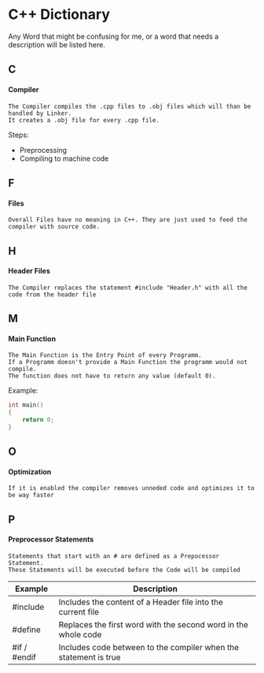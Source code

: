 # C++ Dictionary

Any Word that might be confusing for me, or a word that needs a description will be listed here.

## C

#### Compiler

    The Compiler compiles the .cpp files to .obj files which will than be handled by Linker.
    It creates a .obj file for every .cpp file.

Steps:
- Preprocessing
- Compiling to machine code

## F

#### Files

    Overall Files have no meaning in C++. They are just used to feed the compiler with source code.


## H

#### Header Files

    The Compiler replaces the statement #include "Header.h" with all the code from the header file


## M

#### Main Function

    The Main Function is the Entry Point of every Programm.
    If a Programm doesn't provide a Main Function the programm would not compile.
    The function does not have to return any value (default 0).

Example:
```cpp
int main() 
{
    return 0;
}
```

## O

#### Optimization

    If it is enabled the compiler removes unneded code and optimizes it to be way faster


## P

#### Preprocessor Statements

    Statements that start with an # are defined as a Prepocessor Statement.
    These Statements will be executed before the Code will be compiled

| Example      | Description                                                      |
|--------------|------------------------------------------------------------------|
| #include     | Includes the content of a Header file into the current file      |
| #define      | Replaces the first word with the second word in the whole code   |
| #if / #endif | Includes code between to the compiler when the statement is true |
